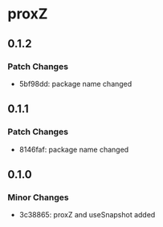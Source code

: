 # proxZ

## 0.1.2

### Patch Changes

- 5bf98dd: package name changed

## 0.1.1

### Patch Changes

- 8146faf: package name changed

## 0.1.0

### Minor Changes

- 3c38865: proxZ and useSnapshot added
